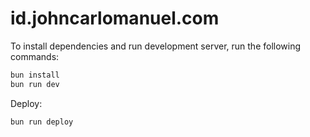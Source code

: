 # id.johncarlomanuel.com

To install dependencies and run development server, run the following commands:

```bash
bun install
bun run dev
```

Deploy:

```bash
bun run deploy
```
